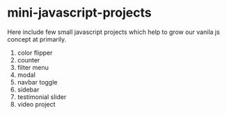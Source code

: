 # mini-javascript-projects

Here include few small javascript projects which help to grow our vanila js concept at primarily.

1. color flipper
2. counter
3. filter menu
4. modal
5. navbar toggle
6. sidebar
7. testimonial slider
8. video project

